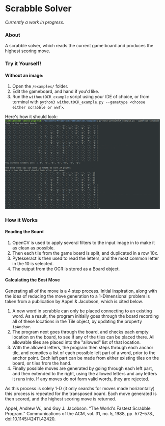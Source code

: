 # Scrabble Solver
_Currently a work in progress._

### About
A scrabble solver, which reads the current game board and produces the highest scoring move.

### Try it Yourself!

#### Without an image:
1. Open the `/examples/` folder.
2. Edit the gameboard, and hand if you'd like. 
3. Run the `withoutOCR_example` script using your IDE of choice, or from terminal with `python3 withoutOCR_example.py --gametype <choose either scrabble or wwf>`. 

Here's how it should look:
![Without OCR](https://raw.githubusercontent.com/NikhilCBhat/ScrabbleSolver/master/examples/Without_OCR_Example.png)

### How it Works

#### Reading the Board
1) OpenCV is used to apply several filters to the input image in to make it as clean as possible.
2) Then each tile from the game board is split, and duplicated in a row 10x.
3) Pytesseract is then used to read the letters, and the most common letter in the 10 is selected.
4) The output from the OCR is stored as a Board object.

#### Calculating the Best Move
Generating all of the move is a 4 step process. Initial inspiration, along with the idea of reducing the move generation to a 1-Dimensional problem is taken from a publication by Appel & Jacobson, which is cited below.

1. A new word in scrabble can only be placed connecting to an existing word. As a result, the program initially goes through the board recording all of these locations in the Tile object, by updating the property `isAnchor`.
2. The program next goes through the board, and checks each empty location on the board, to see if any of the tiles can be placed there. All allowable tiles are placed into the "allowed" list of that location. 
3. With the allowed letters, the program then steps through each anchor tile, and compiles a list of each possible left part of a word, prior to the anchor point. Each left part can be made from either existing tiles on the board, or tiles from the hand. 
4. Finally possible moves are generated by going through each left part, and then extended to the right, using the allowed letters and any letters it runs into. If any moves do not form valid words, they are rejected.

As this process is solely 1-D (it only searchs for moves made horizontally) this process is repeated for the transposed board. Each move generated is then scored, and the highest scoring move is returned.

Appel, Andrew W., and Guy J. Jacobson. “The World's Fastest Scrabble Program.” Communications of the ACM, vol. 31, no. 5, 1988, pp. 572–578., doi:10.1145/42411.42420.

